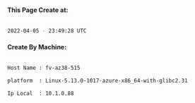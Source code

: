 
   
#### This Page Create at:

```bash

2022-04-05 - 23:49:28 UTC

```

#### Create By Machine:

```bash

Host Name : fv-az38-515

platform  : Linux-5.13.0-1017-azure-x86_64-with-glibc2.31

Ip Local  : 10.1.0.88

```

